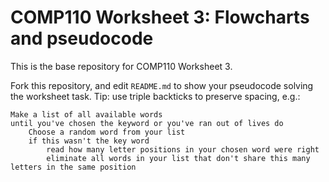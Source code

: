 # COMP110 Worksheet 3: Flowcharts and pseudocode

This is the base repository for COMP110 Worksheet 3.

Fork this repository, and edit `README.md` to show your pseudocode solving the worksheet task. Tip: use triple backticks to preserve spacing, e.g.:

```
Make a list of all available words
until you've chosen the keyword or you've ran out of lives do
	Choose a random word from your list
	if this wasn't the key word
		read how many letter positions in your chosen word were right
		eliminate all words in your list that don't share this many letters in the same position
```
